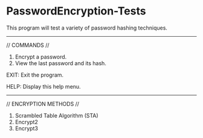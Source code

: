 # PasswordEncryption-Tests
This program will test a variety of password hashing techniques.

-----------------------------------------

// COMMANDS //
1. Encrypt a password.
2. View the last password and its hash.

EXIT: Exit the program.

HELP: Display this help menu.

-----------------------------------------

// ENCRYPTION METHODS //
1. Scrambled Table Algorithm (STA)
2. Encrypt2
3. Encrypt3
